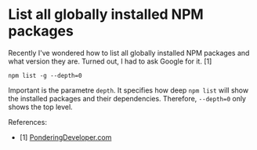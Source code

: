# List all globally installed NPM packages

Recently I've wondered how to list all globally installed NPM packages and what 
version they are. Turned out, I had to ask Google for it. [1]

```shell
npm list -g --depth=0
```

Important is the parametre `depth`. It specifies how deep `npm list` will show
the installed packages and their dependencies. Therefore, `--depth=0` only shows
the top level.

References:
- [1] [PonderingDeveloper.com](https://ponderingdeveloper.com/2013/09/03/listing-globally-installed-npm-packages-and-version/)

